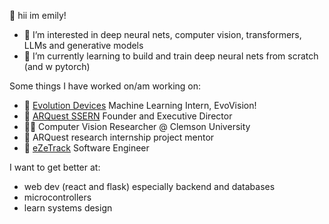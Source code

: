 👋 hii im emily!

- 👀 I’m interested in deep neural nets, computer vision, transformers, LLMs and generative models
- 🌱 I’m currently learning to build and train deep neural nets from scratch (and w pytorch)

Some things I have worked on/am working on:
- 🚶 [Evolution Devices](https://www.evolutiondevices.com/) Machine Learning Intern, EvoVision!
- 🧡 [ARQuest SSERN](https://www.arquestssern.org/) Founder and Executive Director
- 👩‍💻 Computer Vision Researcher @ Clemson University
- 🔬 ARQuest research internship project mentor
- 📱 [eZeTrack](https://www.linkedin.com/company/ezetrack/?viewAsMember=true) Software Engineer

I want to get better at:
- web dev (react and flask) especially backend and databases
- microcontrollers
- learn systems design
